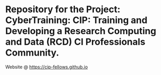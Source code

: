 # Repository for the Project: CyberTraining: CIP: Training and Developing a Research Computing and Data (RCD) CI Professionals Community. 
Website @ https://cip-fellows.github.io